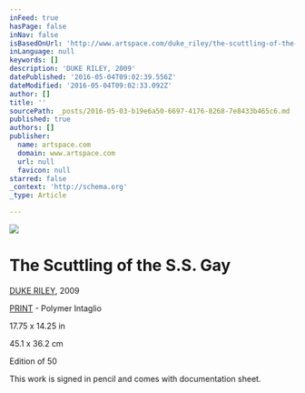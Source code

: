 ```yaml
---
inFeed: true
hasPage: false
inNav: false
isBasedOnUrl: 'http://www.artspace.com/duke_riley/the-scuttling-of-the-ss-gay'
inLanguage: null
keywords: []
description: 'DUKE RILEY, 2009'
datePublished: '2016-05-04T09:02:39.556Z'
dateModified: '2016-05-04T09:02:33.092Z'
author: []
title: ''
sourcePath: _posts/2016-05-03-b19e6a50-6697-4176-8268-7e8433b465c6.md
published: true
authors: []
publisher:
  name: artspace.com
  domain: www.artspace.com
  url: null
  favicon: null
starred: false
_context: 'http://schema.org'
_type: Article

---
```

![](http://d5wt70d4gnm1t.cloudfront.net/media/a-s/artworks/duke-riley/11234-284412633848/duke-riley-the-scuttling-of-the-ss-gay-800x800.jpg)

# The Scuttling of the S.S. Gay

[DUKE RILEY][0], 2009

[PRINT][1] - Polymer Intaglio

17.75 x 14.25 in

45.1 x 36.2 cm

Edition of 50

This work is signed in pencil and comes with documentation sheet.

[0]: http://www.artspace.com/duke_riley
[1]: http://www.artspace.com/tags/print